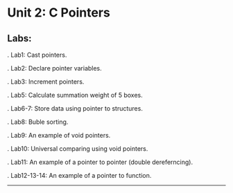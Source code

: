 # Unit 2: C Pointers

## Labs:

. Lab1: Cast pointers.

. Lab2: Declare pointer variables.

. Lab3: Increment pointers.

. Lab5: Calculate summation weight of 5 boxes.

. Lab6-7: Store data using pointer to structures.

. Lab8: Buble sorting.

. Lab9: An example of void pointers.

. Lab10: Universal comparing using void pointers.

. Lab11: An example of a pointer to pointer (double dereferncing).

. Lab12-13-14: An example of a pointer to function.


--------------------------------------


